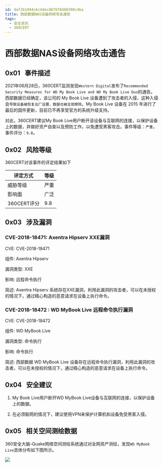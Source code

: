 ```yaml
---
id: daf2b1494c6c4dec8876f8480398c4ba
title: 西部数据NAS设备网络攻击通告
tags: 
  - 安全资讯
  - 360CERT
---
```


# 西部数据NAS设备网络攻击通告

 0x01   事件描述
------------


2021年06月28日，360CERT监测发现`Western Digital`发布了`Recommended Security Measures for WD My Book Live and WD My Book Live Duo`的通告。西部数据已经确定，该公司的 My Book Live 设备遭到了攻击者的入侵，这种入侵会`导致设备被恢复出厂设置，数据也被全部擦除`。My Book Live 设备在 2015 年进行了最后的固件更新，目前已不再享受官方的系统升级支持。

对此，360CERT建议My Book Live用户断开该设备与互联网的连接，以保护设备上的数据，并做好资产自查以及预防工作，以免遭受黑客攻击。事件等级：`严重`，事件评分：`9.8`。

 0x02   风险等级
------------

360CERT对该事件的评定结果如下



| 评定方式 | 等级 |
| --- | --- |
| 威胁等级 | 严重 |
| 影响面 | 广泛 |
| 360CERT评分 | 9.8 |

 0x03   涉及漏洞
------------

### CVE-2018-18471: Axentra Hipserv XXE漏洞

CVE: CVE-2018-18471

组件: Axentra Hipserv

漏洞类型: XXE

影响: 远程命令执行

简述: Axentra Hipserv 系统存在XXE漏洞，利用此漏洞的攻击者，可以在未授权的情况下，通过精心构造的恶意请求在设备上执行命令。

### CVE-2018-18472 : WD MyBook Live 远程命令执行漏洞

CVE: CVE-2018-18472

组件: WD MyBook Live

漏洞类型: 命令执行

影响: 命令执行

简述: 西部数据 WD MyBook Live 设备存在远程命令执行漏洞，利用此漏洞的攻击者，可以在未授权的情况下，通过精心构造的恶意请求在设备上执行命令。

 0x04   安全建议
------------

1. My Book Live用户断开WD MyBook Live设备与互联网的连接，以保护设备上的数据。

2. 在必须联网的情况下，建议使用VPN来保护计算机和设备免受黑客入侵。

 0x05   相关空间测绘数据
----------------

360安全大脑-Quake网络空间测绘系统通过对全网资产测绘，发现`WD MyBook Live`具体分布如下图所示。

![](https://p403.ssl.qhimgs4.com/t01a7899a656678f906.png)